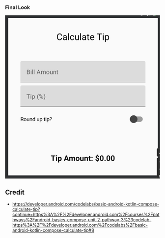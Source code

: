 ### Final Look
![experiment11-screenshot](https://github.com/SalmaKHD/AndroidStudioProjects/blob/main/JepackCompose/composables/Experiment11/experiment11-screenshot.PNG?raw=true)
## Credit
- https://developer.android.com/codelabs/basic-android-kotlin-compose-calculate-tip?continue=https%3A%2F%2Fdeveloper.android.com%2Fcourses%2Fpathways%2Fandroid-basics-compose-unit-2-pathway-3%23codelab-https%3A%2F%2Fdeveloper.android.com%2Fcodelabs%2Fbasic-android-kotlin-compose-calculate-tip#8
